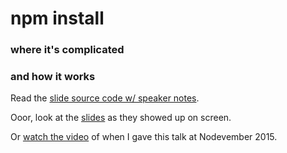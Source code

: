# npm install
### where it's complicated
### and how it works

Read the [slide source code w/ speaker notes](presentation.md).

Ooor, look at the [slides](presentation.pdf) as they showed up on screen.

Or [watch the video](https://www.youtube.com/watch?v=3ShkpzavVFM) of when I
gave this talk at Nodevember 2015.
